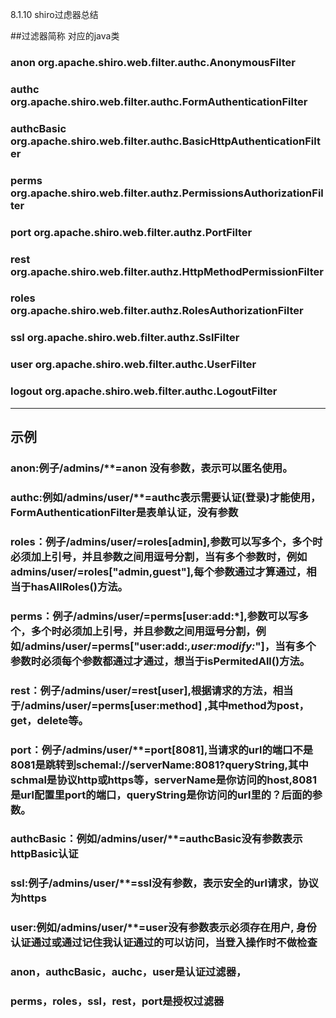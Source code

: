 8.1.10	shiro过虑器总结

##过滤器简称	对应的java类

### anon	org.apache.shiro.web.filter.authc.AnonymousFilter
### authc	org.apache.shiro.web.filter.authc.FormAuthenticationFilter
### authcBasic	org.apache.shiro.web.filter.authc.BasicHttpAuthenticationFilter
### perms	org.apache.shiro.web.filter.authz.PermissionsAuthorizationFilter
### port	org.apache.shiro.web.filter.authz.PortFilter
### rest	org.apache.shiro.web.filter.authz.HttpMethodPermissionFilter
### roles	org.apache.shiro.web.filter.authz.RolesAuthorizationFilter
### ssl	org.apache.shiro.web.filter.authz.SslFilter
### user	org.apache.shiro.web.filter.authc.UserFilter
### logout	org.apache.shiro.web.filter.authc.LogoutFilter

-------------------------------
## 示例

### anon:例子/admins/**=anon 没有参数，表示可以匿名使用。
### authc:例如/admins/user/**=authc表示需要认证(登录)才能使用，FormAuthenticationFilter是表单认证，没有参数 
### roles：例子/admins/user/**=roles[admin],参数可以写多个，多个时必须加上引号，并且参数之间用逗号分割，当有多个参数时，例如admins/user/**=roles["admin,guest"],每个参数通过才算通过，相当于hasAllRoles()方法。
### perms：例子/admins/user/**=perms[user:add:*],参数可以写多个，多个时必须加上引号，并且参数之间用逗号分割，例如/admins/user/**=perms["user:add:*,user:modify:*"]，当有多个参数时必须每个参数都通过才通过，想当于isPermitedAll()方法。
### rest：例子/admins/user/**=rest[user],根据请求的方法，相当于/admins/user/**=perms[user:method] ,其中method为post，get，delete等。
### port：例子/admins/user/**=port[8081],当请求的url的端口不是8081是跳转到schemal://serverName:8081?queryString,其中schmal是协议http或https等，serverName是你访问的host,8081是url配置里port的端口，queryString是你访问的url里的？后面的参数。
### authcBasic：例如/admins/user/**=authcBasic没有参数表示httpBasic认证
### ssl:例子/admins/user/**=ssl没有参数，表示安全的url请求，协议为https
### user:例如/admins/user/**=user没有参数表示必须存在用户, 身份认证通过或通过记住我认证通过的可以访问，当登入操作时不做检查
### anon，authcBasic，auchc，user是认证过滤器，
### perms，roles，ssl，rest，port是授权过滤器


